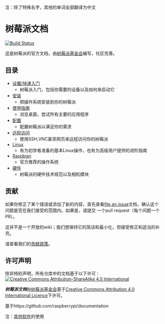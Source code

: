 注：除了特殊名字，其他的单词全部翻译为中文

# 树莓派文档

[![Build Status](https://travis-ci.org/raspberrypi/documentation.svg?branch=master)](https://travis-ci.org/raspberrypi/documentation)

这是树莓派的官方文档，由[树莓派基金会](https://www.raspberrypi.org/)编写，社区完善。

## 目录

- [设置/快速入门](setup/README.md)
    - 树莓派入门，包括你需要的设备以及如何来启动它
- [安装](installation/README.md)
    - 把操作系统安装到你的树莓派
- [使用指南](usage/README.md)
    - 浏览桌面，尝试所有主要的应用程序
- [配置](configuration/README.md)
    - 配置树莓派以满足你的需求
- [远程访问](remote-access/README.md)
    - 使用SSH,VNC甚至网页来远程访问你的树莓派
- [Linux](linux/README.md)
    - 有为初学者准备的基本Linux操作，也有为高级用户提供的进阶指南
- [Raspbian](raspbian/README.md)
    - 官方推荐的操作系统
- [硬件](hardware/README.md)
    - 树莓派的硬件技术规范以及相机模块

## 贡献

如果你修正了某个错误或添加了新的内容，首先查看[file an issue](http://github.com/raspberrypi/documentation/issues)文档，确认这个问题是否在我们接受的范围内。如果是，请提交 一个pull request（每个问题一个PR）。

这并不是一个开放的wiki；我们想保持它的简洁和最小化，但接受修正和适当的补充。

请查看我们的[贡献政策](CONTRIBUTING.md)。

## 许可声明

除非特别声明，所有仓库中的文档基于以下许可：
[![Creative Commons Attribution-ShareAlike 4.0 International](https://licensebuttons.net/l/by-sa/4.0/88x31.png)](http://creativecommons.org/licenses/by-sa/4.0/)

***树莓派文档***由[树莓派基金会](https://www.raspberrypi.org/)基于[Creative Commons Attribution 4.0 International Licence](http://creativecommons.org/licenses/by-sa/4.0/)下许可。


基于https://github.com/raspberrypi/documentation


注：[其他软件](software/README.md)的使用
